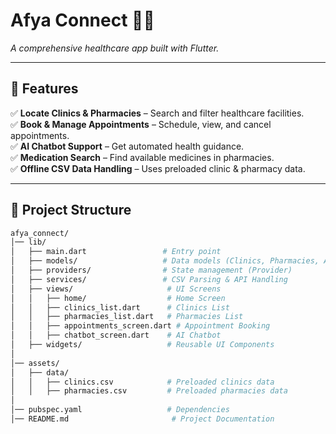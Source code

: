 # **Afya Connect** 🏥💊  

_A comprehensive healthcare app built with Flutter._  
  

---

## **📌 Features**  

✅ **Locate Clinics & Pharmacies** – Search and filter healthcare facilities.  
✅ **Book & Manage Appointments** – Schedule, view, and cancel appointments.  
✅ **AI Chatbot Support** – Get automated health guidance.  
✅ **Medication Search** – Find available medicines in pharmacies.  
✅ **Offline CSV Data Handling** – Uses preloaded clinic & pharmacy data.  

---

## **📂 Project Structure**  

```bash
afya_connect/
│── lib/
│   ├── main.dart                 # Entry point
│   ├── models/                   # Data models (Clinics, Pharmacies, Appointments)
│   ├── providers/                # State management (Provider)
│   ├── services/                 # CSV Parsing & API Handling
│   ├── views/                     # UI Screens
│   │   ├── home/                  # Home Screen
│   │   ├── clinics_list.dart      # Clinics List
│   │   ├── pharmacies_list.dart   # Pharmacies List
│   │   ├── appointments_screen.dart # Appointment Booking
│   │   ├── chatbot_screen.dart    # AI Chatbot
│   ├── widgets/                   # Reusable UI Components
│
│── assets/
│   ├── data/
│   │   ├── clinics.csv            # Preloaded clinics data
│   │   ├── pharmacies.csv         # Preloaded pharmacies data
│
│── pubspec.yaml                   # Dependencies
│── README.md                       # Project Documentation
